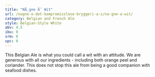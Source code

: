```yaml
---
title: "NÃ¸gne Ã˜ Wit"
url: /nogne-o-det-kompromisslose-bryggeri-a-s/na-gne-a-wit/
category: Belgian and French Ale
style: Belgian-Style White
abv: 4.5
ibu: 0
srm: 0
upc: 0
---
```

This Belgian Ale is what you could call a wit with an attitude.  We are generous with all our ingredients - including both orange peel and coriander.  This does not stop this ale from being a good companion with seafood dishes.
